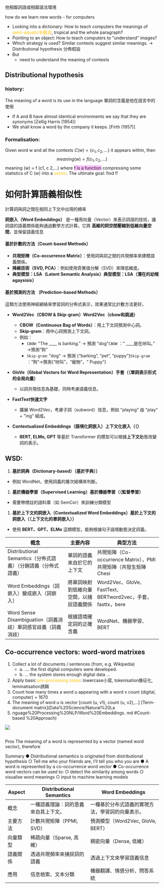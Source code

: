 他相鄰詞語或相鄰語法環境


how do we learn new words - for computers
- Looking into a dictionary: How to teach computers the meanings of <font color="#ffc000">semi-aquatic半截流</font>, tropical and the whole paragraph?
- Pointing to an object: How to teach computers to "understand" images?
- Which strategy is used? Similar contexts suggest similar meanings.
		→ Distributional hypothesis 分佈假設
- But
	- need to understand the meaning of contexts


 
## Distributional hypothesis 

### history:
The meaning of a word is its use in the language 單詞的含義是他在語言中的使用

- If A and B have almost identical environments we say that they are synonyms [Zellig Harris (1954)]
- We shall know a word by the company it keeps.  [Firth (1957)]

### Formalisation:

Given word w and all the contexts $C (w) = \{c_{1} ,c_{2} ,...\}$ it appears within, then
$$
meaning (w) = f (c_{1},c_{2},...)
$$ meaning (w) = f (c1, c 2,...)
where <span style="background:#fdbfff">f is a function</span> compressing some statistics of C (w) into a <font color="#ffc000">vector</font>.
The ultimate goal: find f!


# 如何計算語義相似性


計算詞與詞之間在相同上下文中出現的頻率

**詞嵌入（Word Embeddings）** 是一種用向量（Vector）來表示詞語的技術，讓詞語的語義關係能夠通過數學方式計算。它將 **高維的詞空間壓縮到低維向量空間**，並保留語義信息

#### **基於計數的方法（Count-based Methods）**

- **共現矩陣（Co-occurrence Matrix）**：使用詞與詞之間的共現頻率來建模語義關係。
- **降維技術（SVD, PCA）**：例如使用奇異值分解（SVD）來降低維度。
- **典型模型：LSA（Latent Semantic Analysis）典型模型：LSA（潛在的幼稚agaysisis）**

#### 基於預測的方法 （Prediction-based Methods）
這類方法使用神經網絡來學習詞的分佈式表示，效果通常比計數方法更好。

- **Word2Vec（CBOW & Skip-gram）Word2Vec（cbow和跳過）**
    
    - **CBOW（Continuous Bag of Words）**：用上下文詞預測中心詞。
    - **Skip-gram**：用中心詞預測上下文詞。
    - 例如：
        - `CBOW`: "The ____ is barking." → 預測 "dog"`CBOW` ：“ ____是在吠叫。” →預測“狗”
        - `Skip-gram`: "dog" → 預測 {“barking”, “pet”, “puppy”}`Skip-gram` ：“狗”→預測{“吠叫”，“寵物”，“ Puppy”}
- **GloVe（Global Vectors for Word Representation）手套（（單詞表示形式的全局向量）**
    
    - 以詞共現信息為基礎，同時考慮語義信息。
- **FastText快速文字**
    
    - 擴展 Word2Vec，考慮子詞（subword）信息，例如 "playing" 由 "play" + "ing" 組成。
- **Contextualized Embeddings（語境化詞嵌入）上下文化嵌入（（）**
    
    - **BERT, ELMo, GPT** 等基於 Transformer 的模型可以根據**上下文**動態改變詞的表示。


## WSD:

1. **基於詞典（Dictionary-based）（基於字典））**
- 例如 WordNet，使用詞義的層次結構來判斷。
1. **基於機器學習（Supervised Learning）基於機器學習（（監督學習）**
- 需要帶標註的語料庫（如 SemCor）來訓練分類模型
1.  **基於上下文的詞嵌入（Contextualized Word Embeddings）基於上下文的詞嵌入（（上下文化的單詞嵌入））**
- 使用 **BERT、GPT、ELMo** 這類模型，能夠根據句子語境動態決定詞義。



| 概念                                          | 主要內容                 | 典型方法                                                |
|---------------------------------------------|----------------------|-----------------------------------------------------|
| Distributional Semantics（分佈式語義）（分銷語義（分佈式語義） | 單詞的語義來自於它的上下文        | 共現矩陣（Co-occurrence Matrix），PMI共現矩陣（共發生矩陣Chesi       |
| Word Embeddings（詞嵌入）變成嵌入（詞嵌入）               | 將單詞映射到低維向量空間，以捕捉語義關係 | Word2Vec、GloVe、FastText、BERTword2vec，手套，fasttx，bere |
| Word Sense Disambiguation（詞義消歧）單詞感官歧義（詞義消歧） | 根據語境確定詞的正確含義         | WordNet、機器學習、BERT                                   |






## Co-occurrence vectors: word-word matrixes


1. Collect a lot of documents / sentences (from, e.g. Wikipedia)
	- a. .... the first digital computers were developed.
	- b. … the system stores enough digital data ...
2. Apply basic <font color="#ffc000">pre-processing steps</font>: lowercase小寫, tokenisation像征化, lemmatisation誘餌
3. Count how many times a word u appearing with a word v count (digital, computer) = 1670
4. The meaning of word u is vector [count (u, v1), count (u, v2),...]   [Term-document matrix](Data%20Science/Natural%20La
5. nguage%20Processing%20NLP/Word%20Embeddings. md #Count-based %20Approach)

![](PICTURE/Distributional%20Semantics/Pasted%20image%2020250202041159.png)

## 

Pros
The meaning of a word is represented by a vector (named word vector), therefore





Summary
● Distributional semantics is originated from distributional hypothesis
	○ Tell me who your friends are, I’ll tell you who you are
● A word is represented by a co-occurrence word vector
● Co-occurrence word vectors can be used to:
	○ detect the similarity among words
	○ visualise word meanings
	○ input to machine learning models




| Aspect | Distributional Semantics | Word Embeddings             |
|--------|--------------------------|-----------------------------|
| 概念     | 一種語義理論：詞的意義來自其上下文。       | 一種基於分布式語義的實現方法，學習詞的向量表示。    |
| 主要方法   | 計數共現矩陣（PPMI, SVD）        | 預測模型（Word2Vec, GloVe, BERT） |
| 向量類型   | 稀疏向量（Sparse, 高維）         | 稠密向量（Dense, 低維）             |
| 語義關係   | 透過共現頻率來捕捉詞的語義            | 透過上下文來學習語義信息                |
| 應用     | 信息檢索、文本分類                | 機器翻譯、情感分析、問答系統              |






















